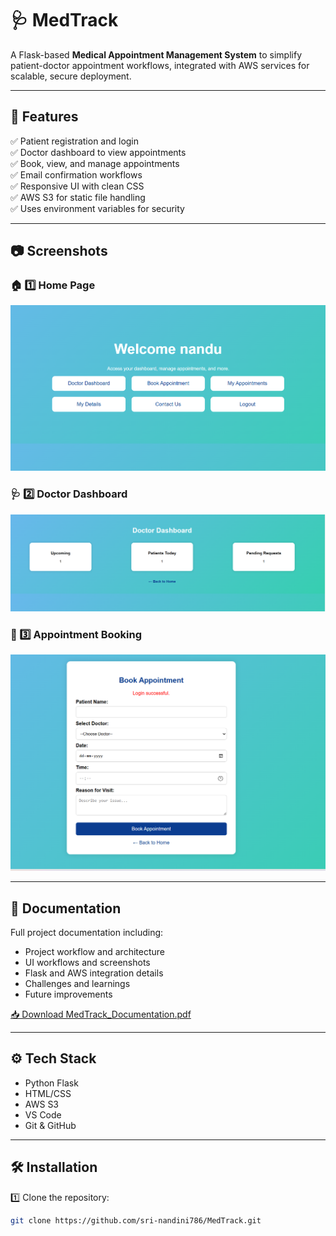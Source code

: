 # 🩺 MedTrack

A Flask-based **Medical Appointment Management System** to simplify patient-doctor appointment workflows, integrated with AWS services for scalable, secure deployment.

---

## 🚀 Features

✅ Patient registration and login  
✅ Doctor dashboard to view appointments  
✅ Book, view, and manage appointments  
✅ Email confirmation workflows  
✅ Responsive UI with clean CSS  
✅ AWS S3 for static file handling  
✅ Uses environment variables for security

---

## 📷 Screenshots

### 🏠 1️⃣ Home Page
![Home Page](MedTrack/screenshots/home_page.png.png)

### 🩺 2️⃣ Doctor Dashboard
![Doctor Dashboard](MedTrack/screenshots/doctor_dashboard.png.png)

### 📅 3️⃣ Appointment Booking
![Appointment Booking](MedTrack/screenshots/appointment_booking.png.png)



---

## 📄 Documentation

Full project documentation including:
- Project workflow and architecture
- UI workflows and screenshots
- Flask and AWS integration details
- Challenges and learnings
- Future improvements

[📥 Download MedTrack_Documentation.pdf](./MedTrack/MedTrack_Documentation.pdf)

---

## ⚙️ Tech Stack

- Python Flask
- HTML/CSS
- AWS S3
- VS Code
- Git & GitHub

---

## 🛠️ Installation

1️⃣ Clone the repository:
```bash
git clone https://github.com/sri-nandini786/MedTrack.git
